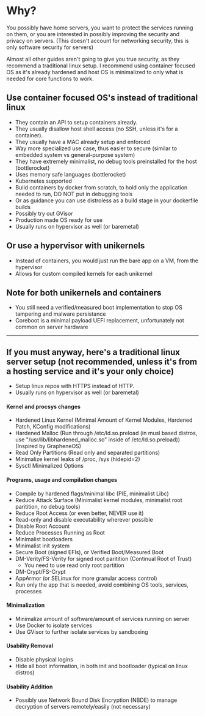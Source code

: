 # Why?
You possibly have home servers, you want to protect the services running on them, or you are interested in possibly improving the security and privacy on servers. (This doesn't account for networking security, this is only software security for servers)

Almost all other guides aren't going to give you true security, as they recommend a traditional linux setup. I recommend using container focused OS as it's already hardened and host OS is minimalized to only what is needed for core functions to work.


## Use container focused OS's instead of traditional linux
- They contain an API to setup containers already.
- They usually disallow host shell access (no SSH, unless it's for a container).
- They usually have a MAC already setup and enforced
- Way more specialized use case, thus easier to secure (similar to embedded system vs general-purpose system)
- They have extremely minimalist, no debug tools preinstalled for the host (bottlerocket)
- Uses memory safe languages (bottlerocket)
- Kubernetes supported
- Build containers by docker from scratch, to hold only the application needed to run, DO NOT put in debugging tools
- Or as guidance you can use distroless as a build stage in your dockerfile builds
- Possibly try out GVisor
- Production made OS ready for use
- Usually runs on hypervisor as well (or baremetal)

## Or use a hypervisor with unikernels
- Instead of containers, you would just run the bare app on a VM, from the hypervisor
- Allows for custom compiled kernels for each unikernel

## Note for both unikernels and containers
- You still need a verified/measured boot implementation to stop OS tampering and malware persistance
- Coreboot is a minimal payload UEFI replacement, unfortunately not common on server hardware
 
---

## If you must anyway, here's a traditional linux server setup (not recommended, unless it's from a hosting service and it's your only choice)
- Setup linux repos with HTTPS instead of HTTP.
- Usually runs on hypervisor as well (or baremetal)

#### Kernel and procsys changes
- Hardened Linux Kernel (Minimal Amount of Kernel Modules, Hardened Patch, KConfig modifications)
- Hardened Malloc (Run through /etc/ld.so.preload (in musl based distros, use "/usr/lib/libhardened_malloc.so" inside of /etc/ld.so.preload)) (Inspired by GrapheneOS)
- Read Only Partitions (Read only and separated partitions)
- Minimalize kernel leaks of /proc, /sys (hidepid=2)
- Sysctl Minimalized Options

#### Programs, usage and compilation changes
- Compile by hardened flags/minimal libc (PIE, minimalist Libc)
- Reduce Attack Surface (Minimalist kernel modules, minimalist root paritition, no debug tools)
- Reduce Root Access (or even better, NEVER use it)
- Read-only and disable executability wherever possible
- Disable Root Account
- Reduce Processes Running as Root
- Minimalist bootloaders
- Minimalist init system
- Secure Boot (signed EFIs), or Verified Boot/Measured Boot
- DM-Verity/FS-Verity for signed root paritition (Continual Root of Trust)
  - You need to use read only root partition
- DM-Crypt/FS-Crypt
- AppArmor (or SELinux for more granular access control)
- Run only the app that is needed, avoid combining OS tools, services, processes

#### Minimalization
- Minimalize amount of software/amount of services running on server
- Use Docker to isolate services
- Use GVisor to further isolate services by sandboxing

#### Usability Removal
- Disable physical logins
- Hide all boot information, in both init and bootloader (typical on linux distros)

#### Usability Addition
- Possibly use Network Bound Disk Encryption (NBDE) to manage decryption of servers remotely/easily (not necessary)
